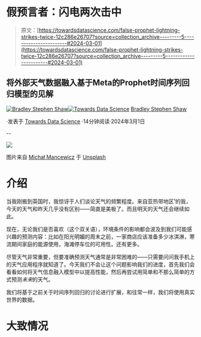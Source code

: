 # 假预言者：闪电两次击中

> 原文：[https://towardsdatascience.com/false-prophet-lightning-strikes-twice-12c286e26707?source=collection_archive---------5-----------------------#2024-03-01](https://towardsdatascience.com/false-prophet-lightning-strikes-twice-12c286e26707?source=collection_archive---------5-----------------------#2024-03-01)

## 将外部天气数据融入基于Meta的Prophet时间序列回归模型的见解

[](https://bradley-stephen-shaw.medium.com/?source=post_page---byline--12c286e26707--------------------------------)[![Bradley Stephen Shaw](../Images/b3ef5e6e292083ff0f8523ec5ffe89f0.png)](https://bradley-stephen-shaw.medium.com/?source=post_page---byline--12c286e26707--------------------------------)[](https://towardsdatascience.com/?source=post_page---byline--12c286e26707--------------------------------)[![Towards Data Science](../Images/a6ff2676ffcc0c7aad8aaf1d79379785.png)](https://towardsdatascience.com/?source=post_page---byline--12c286e26707--------------------------------) [Bradley Stephen Shaw](https://bradley-stephen-shaw.medium.com/?source=post_page---byline--12c286e26707--------------------------------)

·发表于 [Towards Data Science](https://towardsdatascience.com/?source=post_page---byline--12c286e26707--------------------------------) ·14分钟阅读·2024年3月1日

--

![](../Images/b711662bfae1897264979effb82c8159.png)

图片来自 [Michał Mancewicz](https://unsplash.com/@kreyatif?utm_source=medium&utm_medium=referral) 于 [Unsplash](https://unsplash.com/?utm_source=medium&utm_medium=referral)

# 介绍

当我刚搬到英国时，我惊讶于人们谈论天气的频繁程度。来自亚热带地区¹的我，今天的天气和昨天几乎没有区别——简直是美极了。而且明天的天气还会继续如此。

现在，无论我们是否喜欢（这个双关语），环境条件的影响都会波及到我们可能感兴趣的预测内容：比如在阳光明媚的周末之前，一家商店应该准备多少冰淇淋，寒流期间家庭的能源使用，海滩停车位的可用性。还有更多。

尽管天气非常重要，但要准确预测天气通常是非常困难的——只需要问问我手机上的天气应用程序就知道了。今天我们不会让这个问题影响我们的进度，首先我们会看看如何将天气信息融入模型中以提高性能，然后再尝试用简单和不那么简单的方式预测*未来*的天气。

我们将基于之前关于时间序列回归的讨论进行扩展，和往常一样，我们将使用真实世界的数据。

# 大致情况
